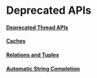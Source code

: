 # Deprecated APIs

#### [Deprecated Thread APIs](Deprecated_Thread_APIs.markdown)

#### [Caches](Caches.markdown)

#### [Relations and Tuples](Relations_and_Tuples.markdown)

#### [Automatic String Completion](Automatic_String_Completion.markdown)

